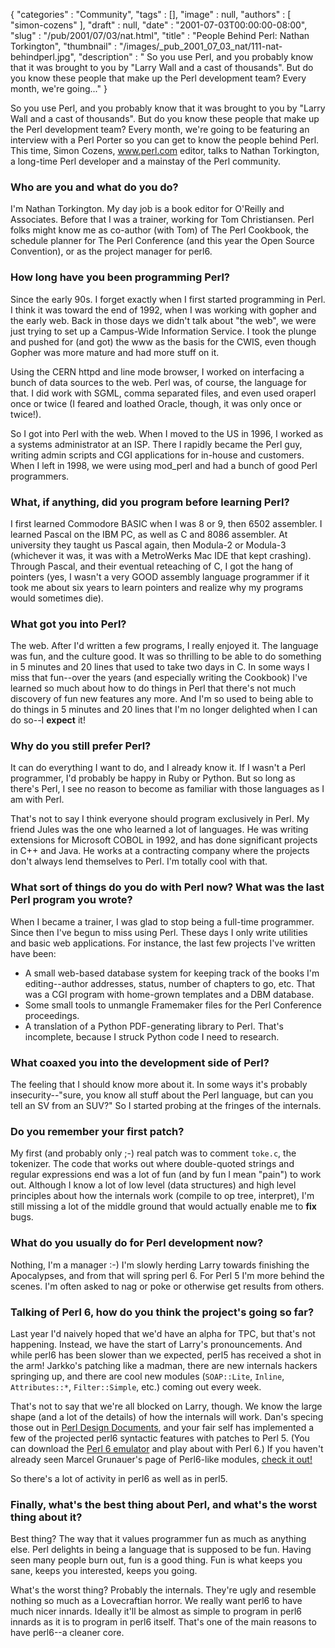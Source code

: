 {
   "categories" : "Community",
   "tags" : [],
   "image" : null,
   "authors" : [
      "simon-cozens"
   ],
   "draft" : null,
   "date" : "2001-07-03T00:00:00-08:00",
   "slug" : "/pub/2001/07/03/nat.html",
   "title" : "People Behind Perl: Nathan Torkington",
   "thumbnail" : "/images/_pub_2001_07_03_nat/111-nat-behindperl.jpg",
   "description" : " So you use Perl, and you probably know that it was brought to you by \"Larry Wall and a cast of thousands\". But do you know these people that make up the Perl development team? Every month, we're going..."
}





So you use Perl, and you probably know that it was brought to you by
"Larry Wall and a cast of thousands". But do you know these people that
make up the Perl development team? Every month, we're going to be
featuring an interview with a Perl Porter so you can get to know the
people behind Perl. This time, Simon Cozens, www.perl.com editor, talks
to Nathan Torkington, a long-time Perl developer and a mainstay of the
Perl community.

### Who are you and what do you do?

I'm Nathan Torkington. My day job is a book editor for O'Reilly and
Associates. Before that I was a trainer, working for Tom Christiansen.
Perl folks might know me as co-author (with Tom) of The Perl Cookbook,
the schedule planner for The Perl Conference (and this year the Open
Source Convention), or as the project manager for perl6.

### How long have you been programming Perl?

Since the early 90s. I forget exactly when I first started programming
in Perl. I think it was toward the end of 1992, when I was working with
gopher and the early web. Back in those days we didn't talk about "the
web", we were just trying to set up a Campus-Wide Information Service. I
took the plunge and pushed for (and got) the www as the basis for the
CWIS, even though Gopher was more mature and had more stuff on it.

Using the CERN httpd and line mode browser, I worked on interfacing a
bunch of data sources to the web. Perl was, of course, the language for
that. I did work with SGML, comma separated files, and even used oraperl
once or twice (I feared and loathed Oracle, though, it was only once or
twice!).

So I got into Perl with the web. When I moved to the US in 1996, I
worked as a systems administrator at an ISP. There I rapidly became the
Perl guy, writing admin scripts and CGI applications for in-house and
customers. When I left in 1998, we were using mod\_perl and had a bunch
of good Perl programmers.

### What, if anything, did you program before learning Perl?

I first learned Commodore BASIC when I was 8 or 9, then 6502 assembler.
I learned Pascal on the IBM PC, as well as C and 8086 assembler. At
university they taught us Pascal again, then Modula-2 or Modula-3
(whichever it was, it was with a MetroWerks Mac IDE that kept crashing).
Through Pascal, and their eventual reteaching of C, I got the hang of
pointers (yes, I wasn't a very GOOD assembly language programmer if it
took me about six years to learn pointers and realize why my programs
would sometimes die).

### What got you into Perl?

The web. After I'd written a few programs, I really enjoyed it. The
language was fun, and the culture good. It was so thrilling to be able
to do something in 5 minutes and 20 lines that used to take two days in
C. In some ways I miss that fun--over the years (and especially writing
the Cookbook) I've learned so much about how to do things in Perl that
there's not much discovery of fun new features any more. And I'm so used
to being able to do things in 5 minutes and 20 lines that I'm no longer
delighted when I can do so--I **expect** it!

### Why do you still prefer Perl?

It can do everything I want to do, and I already know it. If I wasn't a
Perl programmer, I'd probably be happy in Ruby or Python. But so long as
there's Perl, I see no reason to become as familiar with those languages
as I am with Perl.

That's not to say I think everyone should program exclusively in Perl.
My friend Jules was the one who learned a lot of languages. He was
writing extensions for Microsoft COBOL in 1992, and has done significant
projects in C++ and Java. He works at a contracting company where the
projects don't always lend themselves to Perl. I'm totally cool with
that.

### What sort of things do you do with Perl now? What was the last Perl program you wrote?

When I became a trainer, I was glad to stop being a full-time
programmer. Since then I've begun to miss using Perl. These days I only
write utilities and basic web applications. For instance, the last few
projects I've written have been:

-   A small web-based database system for keeping track of the books I'm
    editing--author addresses, status, number of chapters to go, etc.
    That was a CGI program with home-grown templates and a DBM database.
-   Some small tools to unmangle Framemaker files for the Perl
    Conference proceedings.
-   A translation of a Python PDF-generating library to Perl. That's
    incomplete, because I struck Python code I need to research.

### What coaxed you into the development side of Perl?

The feeling that I should know more about it. In some ways it's probably
insecurity--"sure, you know all stuff about the Perl language, but can
you tell an SV from an SUV?" So I started probing at the fringes of the
internals.

### Do you remember your first patch?

My first (and probably only ;-) real patch was to comment `toke.c`, the
tokenizer. The code that works out where double-quoted strings and
regular expressions end was a lot of fun (and by fun I mean "pain") to
work out. Although I know a lot of low level (data structures) and high
level principles about how the internals work (compile to op tree,
interpret), I'm still missing a lot of the middle ground that would
actually enable me to **fix** bugs.
### What do you usually do for Perl development now?

Nothing, I'm a manager :-) I'm slowly herding Larry towards finishing
the Apocalypses, and from that will spring perl 6. For Perl 5 I'm more
behind the scenes. I'm often asked to nag or poke or otherwise get
results from others.
### Talking of Perl 6, how do you think the project's going so far?

Last year I'd naively hoped that we'd have an alpha for TPC, but that's
not happening. Instead, we have the start of Larry's pronouncements. And
while perl6 has been slower than we expected, perl5 has received a shot
in the arm! Jarkko's patching like a madman, there are new internals
hackers springing up, and there are cool new modules (`SOAP::Lite`,
`Inline`, `Attributes::*`, `Filter::Simple`, etc.) coming out every
week.

That's not to say that we're all blocked on Larry, though. We know the
large shape (and a lot of the details) of how the internals will work.
Dan's specing those out in [Perl Design
Documents](http://dev.perl.org/pdd/), and your fair self has implemented
a few of the projected perl6 syntactic features with patches to Perl 5.
(You can download the [Perl 6
emulator](http://simon-cozens.org/hacks/perl6.tar.gz) and play about
with Perl 6.) If you haven't already seen Marcel Grunauer's page of
Perl6-like modules, [check it out!](http://www.codewerk.com/perl6/)

So there's a lot of activity in perl6 as well as in perl5.

### Finally, what's the best thing about Perl, and what's the worst thing about it?

Best thing? The way that it values programmer fun as much as anything
else. Perl delights in being a language that is supposed to be fun.
Having seen many people burn out, fun is a good thing. Fun is what keeps
you sane, keeps you interested, keeps you going.

What's the worst thing? Probably the internals. They're ugly and
resemble nothing so much as a Lovecraftian horror. We really want perl6
to have much nicer innards. Ideally it'll be almost as simple to program
in perl6 innards as it is to program in perl6 itself. That's one of the
main reasons to have perl6--a cleaner core.


